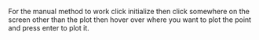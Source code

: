 For the manual method to work click initialize then click somewhere on the screen other than the plot then hover  over where you want to plot the point and press enter to plot it.

